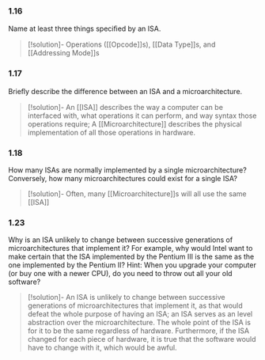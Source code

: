 ### 1.16
Name at least three things speciﬁed by an ISA.
> [!solution]-
Operations ([[Opcode]]s), [[Data Type]]s, and [[Addressing Mode]]s

### 1.17
Brieﬂy describe the diﬀerence between an ISA and a
microarchitecture.
> [!solution]-
An [[ISA]] describes the way a computer can be interfaced with, what operations it can perform, and way syntax those operations require; A [[Microarchitecture]] describes the physical implementation of all those operations in hardware.
### 1.18
How many ISAs are normally implemented by a single
microarchitecture? Conversely, how many microarchitectures could exist for a single ISA?
> [!solution]-
Often, many [[Microarchitecture]]s will all use the same [[ISA]]
### 1.23
Why is an ISA unlikely to change between successive generations
of microarchitectures that implement it? For example, why would Intel
want to make certain that the ISA implemented by the Pentium III is
the same as the one implemented by the Pentium II? Hint: When you
upgrade your computer (or buy one with a newer CPU), do you need to
throw out all your old software?
> [!solution]-
An ISA is unlikely to change between successive generations of microarchitectures that implement it, as that would defeat the whole purpose of having an ISA; an ISA serves as an level abstraction over the microarchitecture. The whole point of the ISA is for it to be the same regardless of hardware. Furthermore, if the ISA changed for each piece of hardware, it is true that the software would have to change with it, which would be awful.